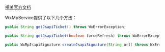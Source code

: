 [相关官方文档](http://mp.weixin.qq.com/wiki?t=resource/res_main&id=mp1421141115&token=&lang=zh_CN)

WxMpService提供了以下几个方法：

```java
public String getJsapiTicket() throws WxErrorException;

public String getJsapiTicket(boolean forceRefresh) throws WxErrorException;

public WxMpJsapiSignature createJsapiSignature(String url) throws WxErrorException;
```

